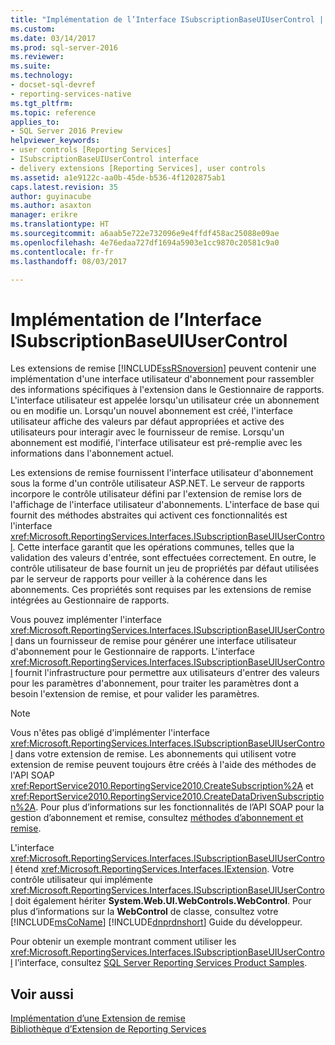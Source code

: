 ```yaml
---
title: "Implémentation de l’Interface ISubscriptionBaseUIUserControl | Documents Microsoft"
ms.custom: 
ms.date: 03/14/2017
ms.prod: sql-server-2016
ms.reviewer: 
ms.suite: 
ms.technology:
- docset-sql-devref
- reporting-services-native
ms.tgt_pltfrm: 
ms.topic: reference
applies_to:
- SQL Server 2016 Preview
helpviewer_keywords:
- user controls [Reporting Services]
- ISubscriptionBaseUIUserControl interface
- delivery extensions [Reporting Services], user controls
ms.assetid: a1e9122c-aa0b-45de-b536-4f1202875ab1
caps.latest.revision: 35
author: guyinacube
ms.author: asaxton
manager: erikre
ms.translationtype: HT
ms.sourcegitcommit: a6aab5e722e732096e9e4ffdf458ac25088e09ae
ms.openlocfilehash: 4e76edaa727df1694a5903e1cc9870c20581c9a0
ms.contentlocale: fr-fr
ms.lasthandoff: 08/03/2017

---
```

# <a name="implementing-the-isubscriptionbaseuiusercontrol-interface"></a>Implémentation de l’Interface ISubscriptionBaseUIUserControl
  Les extensions de remise [!INCLUDE[ssRSnoversion](../../../includes/ssrsnoversion-md.md)] peuvent contenir une implémentation d'une interface utilisateur d'abonnement pour rassembler des informations spécifiques à l'extension dans le Gestionnaire de rapports. L'interface utilisateur est appelée lorsqu'un utilisateur crée un abonnement ou en modifie un. Lorsqu'un nouvel abonnement est créé, l'interface utilisateur affiche des valeurs par défaut appropriées et active des utilisateurs pour interagir avec le fournisseur de remise. Lorsqu'un abonnement est modifié, l'interface utilisateur est pré-remplie avec les informations dans l'abonnement actuel.  
  
 Les extensions de remise fournissent l'interface utilisateur d'abonnement sous la forme d'un contrôle utilisateur ASP.NET. Le serveur de rapports incorpore le contrôle utilisateur défini par l'extension de remise lors de l'affichage de l'interface utilisateur d'abonnements. L'interface de base qui fournit des méthodes abstraites qui activent ces fonctionnalités est l'interface <xref:Microsoft.ReportingServices.Interfaces.ISubscriptionBaseUIUserControl>. Cette interface garantit que les opérations communes, telles que la validation des valeurs d'entrée, sont effectuées correctement. En outre, le contrôle utilisateur de base fournit un jeu de propriétés par défaut utilisées par le serveur de rapports pour veiller à la cohérence dans les abonnements. Ces propriétés sont requises par les extensions de remise intégrées au Gestionnaire de rapports.  
  
 Vous pouvez implémenter l'interface <xref:Microsoft.ReportingServices.Interfaces.ISubscriptionBaseUIUserControl> dans un fournisseur de remise pour générer une interface utilisateur d'abonnement pour le Gestionnaire de rapports. L'interface <xref:Microsoft.ReportingServices.Interfaces.ISubscriptionBaseUIUserControl> fournit l'infrastructure pour permettre aux utilisateurs d'entrer des valeurs pour les paramètres d'abonnement, pour traiter les paramètres dont a besoin l'extension de remise, et pour valider les paramètres.  
  
> [!NOTE]  
>  Vous n'êtes pas obligé d'implémenter l'interface <xref:Microsoft.ReportingServices.Interfaces.ISubscriptionBaseUIUserControl> dans votre extension de remise. Les abonnements qui utilisent votre extension de remise peuvent toujours être créés à l'aide des méthodes de l'API SOAP <xref:ReportService2010.ReportingService2010.CreateSubscription%2A> et <xref:ReportService2010.ReportingService2010.CreateDataDrivenSubscription%2A>. Pour plus d’informations sur les fonctionnalités de l’API SOAP pour la gestion d’abonnement et remise, consultez [méthodes d’abonnement et remise](../../../reporting-services/report-server-web-service/methods/subscription-and-delivery-methods.md).  
  
 L'interface <xref:Microsoft.ReportingServices.Interfaces.ISubscriptionBaseUIUserControl> étend <xref:Microsoft.ReportingServices.Interfaces.IExtension>. Votre contrôle utilisateur qui implémente <xref:Microsoft.ReportingServices.Interfaces.ISubscriptionBaseUIUserControl> doit également hériter **System.Web.UI.WebControls.WebControl**. Pour plus d’informations sur la **WebControl** de classe, consultez votre [!INCLUDE[msCoName](../../../includes/msconame-md.md)] [!INCLUDE[dnprdnshort](../../../includes/dnprdnshort-md.md)] Guide du développeur.  
  
 Pour obtenir un exemple montrant comment utiliser les <xref:Microsoft.ReportingServices.Interfaces.ISubscriptionBaseUIUserControl> l’interface, consultez [SQL Server Reporting Services Product Samples](http://go.microsoft.com/fwlink/?LinkId=177889).  
  
## <a name="see-also"></a>Voir aussi  
 [Implémentation d’une Extension de remise](../../../reporting-services/extensions/delivery-extension/implementing-a-delivery-extension.md)   
 [Bibliothèque d’Extension de Reporting Services](../../../reporting-services/extensions/reporting-services-extension-library.md)  
  
  
